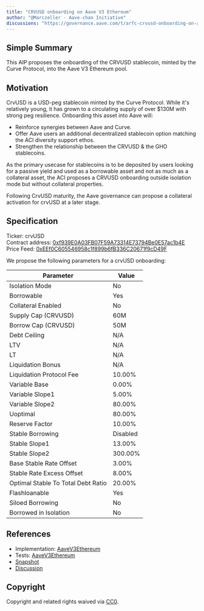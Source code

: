 ```yaml
---
title: "CRVUSD onboarding on Aave V3 Ethereum"
author: "@Marczeller - Aave-chan Initiative"
discussions: "https://governance.aave.com/t/arfc-crvusd-onboarding-on-aave-v3-ethereum-pool/15161"
---
```


## Simple Summary

This AIP proposes the onboarding of the CRVUSD stablecoin, minted by the Curve Protocol, into the Aave V3 Ethereum pool.

## Motivation

CrvUSD is a USD-peg stablecoin minted by the Curve Protocol. While it's relatively young, it has grown to a circulating supply of over $130M with strong peg resilience. Onboarding this asset into Aave will:

- Reinforce synergies between Aave and Curve.
- Offer Aave users an additional decentralized stablecoin option matching the ACI diversity support ethos.
- Strengthen the relationship between the CRVUSD & the GHO stablecoins.

As the primary usecase for stablecoins is to be deposited by users looking for a passive yield and used as a borrowable asset and not as much as a collateral asset, the ACI proposes a CRVUSD onboarding outside isolation mode but without collateral properties.

Following CrvUSD maturity, the Aave governance can propose a collateral activation for crvUSD at a later stage. 

## Specification

Ticker: crvUSD  
Contract address: [0xf939E0A03FB07F59A73314E73794Be0E57ac1b4E](https://etherscan.io/token/0xf939E0A03FB07F59A73314E73794Be0E57ac1b4E)  
Price Feed: [0xEEf0C605546958c1f899b6fB336C20671f9cD49F](https://etherscan.io/address/0xEEf0C605546958c1f899b6fB336C20671f9cD49F)

We propose the following parameters for a crvUSD onboarding:

| Parameter | Value |
| --- | --- |
| Isolation Mode | No |
| Borrowable | Yes |
| Collateral Enabled | No |
| Supply Cap (CRVUSD) | 60M |
| Borrow Cap (CRVUSD) | 50M |
| Debt Ceiling | N/A |
| LTV | N/A |
| LT | N/A |
| Liquidation Bonus | N/A |
| Liquidation Protocol Fee | 10.00% |
| Variable Base | 0.00% |
| Variable Slope1 | 5.00% |
| Variable Slope2 | 80.00% |
| Uoptimal | 80.00% |
| Reserve Factor | 10.00% |
| Stable Borrowing | Disabled |
| Stable Slope1 | 13.00% |
| Stable Slope2 | 300.00% |
| Base Stable Rate Offset | 3.00% |
| Stable Rate Excess Offset | 8.00% |
| Optimal Stable To Total Debt Ratio | 20.00% |
| Flashloanable | Yes |
| Siloed Borrowing | No |
| Borrowed in Isolation | No |


## References

- Implementation: [AaveV3Ethereum](https://github.com/bgd-labs/aave-proposals-v3/blob/main/src/20231116_AaveV3Ethereum_CRVUSDOnboardingOnAaveV3Ethereum/AaveV3Ethereum_CRVUSDOnboardingOnAaveV3Ethereum_20231116.sol)
- Tests: [AaveV3Ethereum](https://github.com/bgd-labs/aave-proposals-v3/blob/main/src/20231116_AaveV3Ethereum_CRVUSDOnboardingOnAaveV3Ethereum/AaveV3Ethereum_CRVUSDOnboardingOnAaveV3Ethereum_20231116.t.sol)
- [Snapshot](https://snapshot.org/#/aave.eth/proposal/0xbc10b43fccd3954f02c9df774ba6f8335268727b999660738ae37a1b9d5b969e)
- [Discussion](https://governance.aave.com/t/arfc-crvusd-onboarding-on-aave-v3-ethereum-pool/15161)

## Copyright

Copyright and related rights waived via [CC0](https://creativecommons.org/publicdomain/zero/1.0/).

